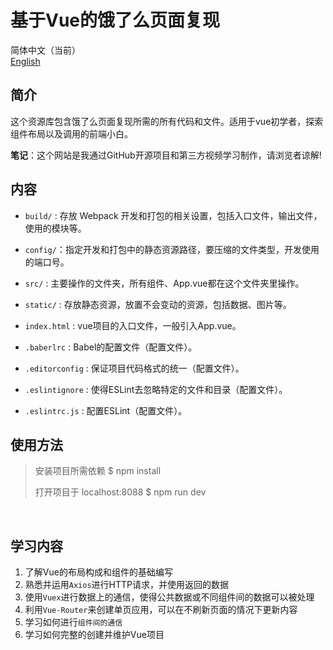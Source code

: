 # 基于Vue的饿了么页面复现

简体中文（当前）<br/>
[English](README.md)

## 简介
这个资源库包含饿了么页面复现所需的所有代码和文件。适用于vue初学者，探索组件布局以及调用的前端小白。

**笔记**：这个网站是我通过GitHub开源项目和第三方视频学习制作，请浏览者谅解!
<br/>

## 内容

- `build/` : 存放 Webpack 开发和打包的相关设置，包括入口文件，输出文件，使用的模块等。
- `config/`：指定开发和打包中的静态资源路径，要压缩的文件类型，开发使用的端口号。
- `src/` : 主要操作的文件夹，所有组件、App.vue都在这个文件夹里操作。
- `static/` : 存放静态资源，放置不会变动的资源，包括数据、图片等。
- `index.html` : vue项目的入口文件，一般引入App.vue。


- `.baberlrc` : Babel的配置文件（配置文件）。
- `.editorconfig` : 保证项目代码格式的统一（配置文件）。
- `.eslintignore` : 使得ESLint去忽略特定的文件和目录（配置文件）。
- `.eslintrc.js` : 配置ESLint（配置文件）。

## 使用方法
> 安装项目所需依赖
> $ npm install<br/>
> 
> 打开项目于 localhost:8088
> $ npm run dev
<br/>

## 学习内容
1. 了解Vue的布局构成和组件的基础编写
2. 熟悉并运用`Axios`进行HTTP请求，并使用返回的数据
3. 使用`Vuex`进行数据上的通信，使得公共数据或不同组件间的数据可以被处理
4. 利用`Vue-Router`来创建单页应用，可以在不刷新页面的情况下更新内容
5. 学习如何进行`组件间的通信`
6. 学习如何完整的创建并维护Vue项目